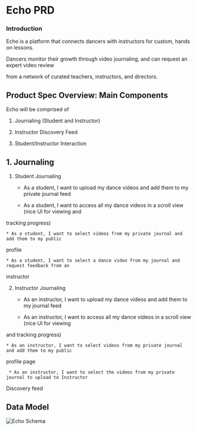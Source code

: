 # Echo PRD

### Introduction

Echo is a platform that connects dancers with instructors for custom, hands on lessons. 

Dancers monitor their growth through video journaling, and can request an expert video review 

from a network of curated teachers, instructors, and directors.

## Product Spec Overview: Main Components

Echo will be comprised of 

1. Journaling (Student and Instructor)

2. Instructor Discovery Feed

3. Student/Instructor Interaction

## 1. Journaling 

1. Student Journaling

    * As a student, I want to upload my dance videos and add them to my private journal feed

    * As a student, I want to access all my dance videos in a scroll view (nice UI for viewing and 

tracking progress)

    * As a student, I want to select videos from my private journal and add them to my public 

profile

    * As a student, I want to select a dance video from my journal and request feedback from an 

instructor

2. Instructor Journaling 

    * As an instructor, I want to upload my dance videos and add them to my journal feed

    * As an instructor, I want to access all my dance videos in a scroll view (nice UI for viewing 

and tracking progress)

    * As an instructor, I want to select videos from my private journal and add them to my public 

profile page   

     * As an instructor, I want to select the videos from my private journal to upload to Instructor 

Discovery feed

## Data Model
![Echo Schema](http://s8.postimg.org/6kyc0ppub/Screen_Shot_2016_03_01_at_3_09_03_PM.png)
